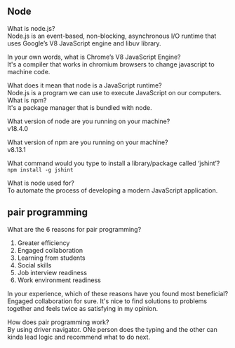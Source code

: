 ## Node

What is node.js?  
Node.js is an event-based, non-blocking, asynchronous I/O runtime that uses Google’s V8 JavaScript engine and libuv library.  

In your own words, what is Chrome’s V8 JavaScript Engine?  
It's a compiler that works in chromium browsers to change javascript to machine code.  

What does it mean that node is a JavaScript runtime?  
Node.js is a program we can use to execute JavaScript on our computers.  
What is npm?  
It's a package manager that is bundled with node.  

What version of node are you running on your machine?  
v18.4.0  

What version of npm are you running on your machine?  
v8.13.1  

What command would you type to install a library/package called ‘jshint’?  
```` npm install -g jshint  ````  


What is node used for?  
To automate the process of developing a modern JavaScript application.  

## pair programming

What are the 6 reasons for pair programming?  
1. Greater efficiency
2. Engaged collaboration
3. Learning from students
4. Social skills
5. Job interview readiness
6. Work environment readiness  

In your experience, which of these reasons have you found most beneficial?  
Engaged collaboration for sure. It's nice to find solutions to problems together and feels twice as satisfying in my opinion.  

How does pair programming work?  
By using driver navigator. ONe person does the typing and the other can kinda lead logic and recommend what to do next.  
